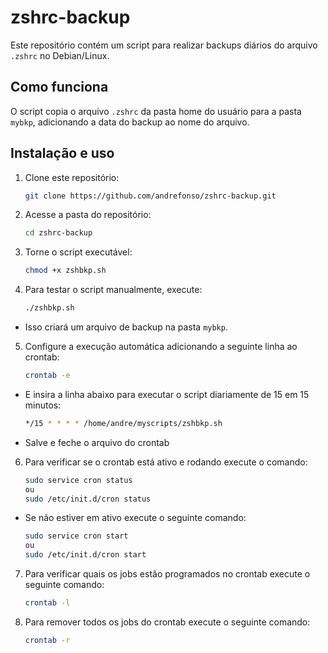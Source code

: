# zshrc-backup

Este repositório contém um script para realizar backups diários do arquivo `.zshrc` no Debian/Linux.

## Como funciona
O script copia o arquivo `.zshrc` da pasta home do usuário para a pasta `mybkp`, adicionando a data do backup ao nome do arquivo.

## Instalação e uso
1. Clone este repositório:
   ```sh
   git clone https://github.com/andrefonso/zshrc-backup.git
2. Acesse a pasta do repositório:
   ```sh
   cd zshrc-backup
3. Torne o script executável:
   ```sh
   chmod +x zshbkp.sh
4. Para testar o script manualmente, execute:
   ```sh
   ./zshbkp.sh
- Isso criará um arquivo de backup na pasta `mybkp`.
  
5. Configure a execução automática adicionando a seguinte linha ao crontab:
   ```sh
   crontab -e
- E insira a linha abaixo para executar o script diariamente de 15 em 15 minutos:
  ```sh
  */15 * * * * /home/andre/myscripts/zshbkp.sh

- Salve e feche o arquivo do crontab
  
6. Para verificar se o crontab está ativo e rodando execute o comando:
   ```sh
   sudo service cron status
   ou
   sudo /etc/init.d/cron status
- Se não estiver em ativo execute o seguinte comando:
  ```sh
  sudo service cron start
  ou
  sudo /etc/init.d/cron start

7. Para verificar quais os jobs estão programados no crontab execute o seguinte comando:
   ```sh
   crontab -l
8. Para remover todos os jobs do crontab execute o seguinte comando:
   ```sh
   crontab -r
